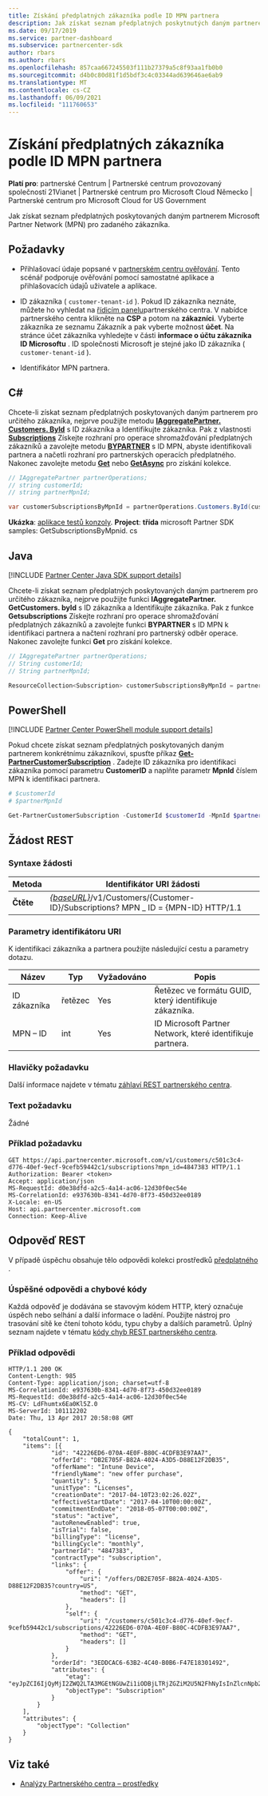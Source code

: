 ```yaml
---
title: Získání předplatných zákazníka podle ID MPN partnera
description: Jak získat seznam předplatných poskytnutých daným partnerem konkrétnímu zákazníkovi.
ms.date: 09/17/2019
ms.service: partner-dashboard
ms.subservice: partnercenter-sdk
author: rbars
ms.author: rbars
ms.openlocfilehash: 857caa667245503f111b27379a5c8f93aa1fb0b0
ms.sourcegitcommit: d4b0c80d81f1d5bdf3c4c03344ad639646ae6ab9
ms.translationtype: MT
ms.contentlocale: cs-CZ
ms.lasthandoff: 06/09/2021
ms.locfileid: "111760653"
---
```

# <a name="get-a-customers-subscriptions-by-partner-mpn-id"></a>Získání předplatných zákazníka podle ID MPN partnera

**Platí pro**: partnerské Centrum | Partnerské centrum provozovaný společností 21Vianet | Partnerské centrum pro Microsoft Cloud Německo | Partnerské centrum pro Microsoft Cloud for US Government

Jak získat seznam předplatných poskytovaných daným partnerem Microsoft Partner Network (MPN) pro zadaného zákazníka.

## <a name="prerequisites"></a>Požadavky

- Přihlašovací údaje popsané v [partnerském centru ověřování](partner-center-authentication.md). Tento scénář podporuje ověřování pomocí samostatné aplikace a přihlašovacích údajů uživatele a aplikace.

- ID zákazníka ( `customer-tenant-id` ). Pokud ID zákazníka neznáte, můžete ho vyhledat na [řídicím panelu](https://partner.microsoft.com/dashboard)partnerského centra. V nabídce partnerského centra klikněte na **CSP** a potom na **zákazníci**. Vyberte zákazníka ze seznamu Zákazník a pak vyberte možnost **účet**. Na stránce účet zákazníka vyhledejte v části **informace o účtu zákazníka** **ID Microsoftu** . ID společnosti Microsoft je stejné jako ID zákazníka ( `customer-tenant-id` ).

- Identifikátor MPN partnera.

## <a name="c"></a>C\#

Chcete-li získat seznam předplatných poskytovaných daným partnerem pro určitého zákazníka, nejprve použijte metodu [**IAggregatePartner. Customers. ById**](/dotnet/api/microsoft.store.partnercenter.customers.icustomercollection.byid) s ID zákazníka a Identifikujte zákazníka. Pak z vlastnosti [**Subscriptions**](/dotnet/api/microsoft.store.partnercenter.customers.icustomer.subscriptions) Získejte rozhraní pro operace shromažďování předplatných zákazníků a zavolejte metodu [**BYPARTNER**](/dotnet/api/microsoft.store.partnercenter.subscriptions.isubscriptioncollection.bypartner) s ID MPN, abyste identifikovali partnera a načetli rozhraní pro partnerských operacích předplatného. Nakonec zavolejte metodu [**Get**](/dotnet/api/microsoft.store.partnercenter.genericoperations.ientireentitycollectionretrievaloperations-2.get) nebo [**GetAsync**](/dotnet/api/microsoft.store.partnercenter.genericoperations.ientireentitycollectionretrievaloperations-2.getasync) pro získání kolekce.

```csharp
// IAggregatePartner partnerOperations;
// string customerId;
// string partnerMpnId;

var customerSubscriptionsByMpnId = partnerOperations.Customers.ById(customerId).Subscriptions.ByPartner(partnerMpnId).Get();
```

**Ukázka**: [aplikace testů konzoly](console-test-app.md). **Project**: **třída** microsoft Partner SDK samples: GetSubscriptionsByMpnid. cs

## <a name="java"></a>Java

[!INCLUDE [Partner Center Java SDK support details](../includes/java-sdk-support.md)]

Chcete-li získat seznam předplatných poskytovaných daným partnerem pro určitého zákazníka, nejprve použijte funkci **IAggregatePartner. GetCustomers. byId** s ID zákazníka a Identifikujte zákazníka. Pak z funkce **Getsubscriptions** Získejte rozhraní pro operace shromažďování předplatných zákazníků a zavolejte funkci **BYPARTNER** s ID MPN k identifikaci partnera a načtení rozhraní pro partnerský odběr operace. Nakonec zavolejte funkci **Get** pro získání kolekce.

```java
// IAggregatePartner partnerOperations;
// String customerId;
// String partnerMpnId;

ResourceCollection<Subscription> customerSubscriptionsByMpnId = partnerOperations.getCustomers().byId(customerId).getSubscriptions().byPartner(partnerMpnId).get();
```

## <a name="powershell"></a>PowerShell

[!INCLUDE [Partner Center PowerShell module support details](../includes/powershell-module-support.md)]

Pokud chcete získat seznam předplatných poskytovaných daným partnerem konkrétnímu zákazníkovi, spusťte příkaz [**Get-PartnerCustomerSubscription**](https://github.com/Microsoft/Partner-Center-PowerShell/blob/master/docs/help/Get-PartnerCustomerSubscription.md) . Zadejte ID zákazníka pro identifikaci zákazníka pomocí parametru **CustomerID** a naplňte parametr **MpnId** číslem MPN k identifikaci partnera.

```powershell
# $customerId
# $partnerMpnId

Get-PartnerCustomerSubscription -CustomerId $customerId -MpnId $partnerMpnId
```

## <a name="rest-request"></a>Žádost REST

### <a name="request-syntax"></a>Syntaxe žádosti

| Metoda  | Identifikátor URI žádosti |
|---------|----------------------------------------------------------------------------------------------------------------|
| **Čtěte** | [*{baseURL}*](partner-center-rest-urls.md)/v1/Customers/{Customer-ID}/Subscriptions? MPN \_ ID = {MPN-ID} HTTP/1.1 |

### <a name="uri-parameters"></a>Parametry identifikátoru URI

K identifikaci zákazníka a partnera použijte následující cestu a parametry dotazu.

| Název        | Typ   | Vyžadováno | Popis                                                 |
|-------------|--------|----------|-------------------------------------------------------------|
| ID zákazníka | řetězec | Yes      | Řetězec ve formátu GUID, který identifikuje zákazníka.       |
| MPN – ID      | int    | Yes      | ID Microsoft Partner Network, které identifikuje partnera. |

### <a name="request-headers"></a>Hlavičky požadavku

Další informace najdete v tématu [záhlaví REST partnerského centra](headers.md).

### <a name="request-body"></a>Text požadavku

Žádné

### <a name="request-example"></a>Příklad požadavku

```http
GET https://api.partnercenter.microsoft.com/v1/customers/c501c3c4-d776-40ef-9ecf-9cefb59442c1/subscriptions?mpn_id=4847383 HTTP/1.1
Authorization: Bearer <token>
Accept: application/json
MS-RequestId: d0e38dfd-a2c5-4a14-ac06-12d30f0ec54e
MS-CorrelationId: e937630b-8341-4d70-8f73-450d32ee0189
X-Locale: en-US
Host: api.partnercenter.microsoft.com
Connection: Keep-Alive
```

## <a name="rest-response"></a>Odpověď REST

V případě úspěchu obsahuje tělo odpovědi kolekci prostředků [předplatného](subscription-resources.md) .

### <a name="response-success-and-error-codes"></a>Úspěšné odpovědi a chybové kódy

Každá odpověď je dodávána se stavovým kódem HTTP, který označuje úspěch nebo selhání a další informace o ladění. Použijte nástroj pro trasování sítě ke čtení tohoto kódu, typu chyby a dalších parametrů. Úplný seznam najdete v tématu [kódy chyb REST partnerského centra](error-codes.md).

### <a name="response-example"></a>Příklad odpovědi

```http
HTTP/1.1 200 OK
Content-Length: 985
Content-Type: application/json; charset=utf-8
MS-CorrelationId: e937630b-8341-4d70-8f73-450d32ee0189
MS-RequestId: d0e38dfd-a2c5-4a14-ac06-12d30f0ec54e
MS-CV: LdFhumtx6Ea0Kl5Z.0
MS-ServerId: 101112202
Date: Thu, 13 Apr 2017 20:58:08 GMT

{
    "totalCount": 1,
    "items": [{
            "id": "42226ED6-070A-4E0F-B80C-4CDFB3E97AA7",
            "offerId": "DB2E705F-B82A-4024-A3D5-D88E12F2DB35",
            "offerName": "Intune Device",
            "friendlyName": "new offer purchase",
            "quantity": 5,
            "unitType": "Licenses",
            "creationDate": "2017-04-10T23:02:26.02Z",
            "effectiveStartDate": "2017-04-10T00:00:00Z",
            "commitmentEndDate": "2018-05-07T00:00:00Z",
            "status": "active",
            "autoRenewEnabled": true,
            "isTrial": false,
            "billingType": "license",
            "billingCycle": "monthly",
            "partnerId": "4847383",
            "contractType": "subscription",
            "links": {
                "offer": {
                    "uri": "/offers/DB2E705F-B82A-4024-A3D5-D88E12F2DB35?country=US",
                    "method": "GET",
                    "headers": []
                },
                "self": {
                    "uri": "/customers/c501c3c4-d776-40ef-9ecf-9cefb59442c1/subscriptions/42226ED6-070A-4E0F-B80C-4CDFB3E97AA7",
                    "method": "GET",
                    "headers": []
                }
            },
            "orderId": "3EDDCAC6-63B2-4C40-B0B6-F47E18301492",
            "attributes": {
                "etag": "eyJpZCI6IjQyMjI2ZWQ2LTA3MGEtNGUwZi1iODBjLTRjZGZiM2U5N2FhNyIsInZlcnNpb24iOjF9",
                "objectType": "Subscription"
            }
        }
    ],
    "attributes": {
        "objectType": "Collection"
    }
}
```

## <a name="see-also"></a>Viz také

- [Analýzy Partnerského centra – prostředky](partner-center-analytics-resources.md)
